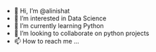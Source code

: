 - 👋 Hi, I’m @alinishat
- 👀 I’m interested in Data Science
- 🌱 I’m currently learning Python
- 💞️ I’m looking to collaborate on python projects
- 📫 How to reach me ...

<!---
alinishat/alinishat is a ✨ special ✨ repository because its `README.md` (this file) appears on your GitHub profile.
You can click the Preview link to take a look at your changes.
--->
